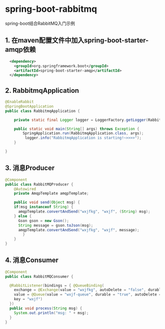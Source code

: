# spring-boot-rabbitmq

spring-boot结合RabbitMQ入门示例

## 1. 在maven配置文件中加入spring-boot-starter-amqp依赖

  ```xml
    <dependency>
	  <groupId>org.springframework.boot</groupId>
	  <artifactId>spring-boot-starter-amqp</artifactId>
    </dependency>
  ```

## 2. RabbitmqApplication

  ```java
  @EnableRabbit
  @SpringBootApplication
  public class RabbitmqApplication {

      private static final Logger logger = LoggerFactory.getLogger(RabbitmqApplication.class);

      public static void main(String[] args) throws Exception {
          SpringApplication.run(RabbitmqApplication.class, args);
          logger.info("RabbitmqApplication is starting!~>>>>");
      }

  }
  ```
  
## 3. 消息Producer
  ```java
  @Component
  public class RabbitMQProducer {
      @Autowired
      private AmqpTemplate amqpTemplate;
  
      public void send(Object msg) {		
	  if(msg instanceof String) {
		amqpTemplate.convertAndSend("wxjfkg", "wxjf", (String) msg);
	  } else {
		Gson gson = new Gson();
		String message = gson.toJson(msg);
		amqpTemplate.convertAndSend("wxjfkg", "wxjf", message);
          }
      }
  }
  ```
  
## 4. 消息Consumer

  ```java
  @Component
  public class RabbitMQConsumer {

    @RabbitListener(bindings = { @QueueBinding(
      exchange = @Exchange(value = "wxjfkg", autoDelete = "false", durable = "true"), 
      value = @Queue(value = "wxjf-queue", durable = "true", autoDelete = "false"),
      key = "wxjf") 
    })
    public void process(String msg) {
      System.out.println("msg: " + msg);
    }
  }
  ```
  
  
